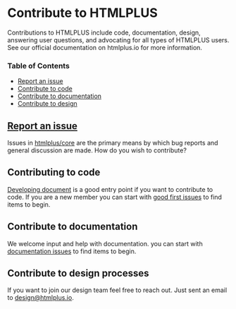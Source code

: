 # Contribute to HTMLPLUS

Contributions to HTMLPLUS include code, documentation, design, answering user questions, and advocating for all types of HTMLPLUS users. See our official documentation on htmlplus.io for more information.

### Table of Contents
  - [Report an issue](#report-an-issue)
  - [Contribute to code](#contribute-to-code)
  - [Contribute to documentation](#contribute-to-documentation)
  - [Contribute to design](#contribute-to-design)

## [Report an issue](./reporting_issues.md)
Issues in [htmlplus/core](https://github.com/htmlplus/core/issues) are the primary means by which bug reports and general discussion are made.
How do you wish to contribute?


## Contributing to code
[Developing document](./developing.md) is a good entry point if you want to contribute to code. If you are a new member you can start with [good first issues](https://github.com/htmlplus/core/labels/good%20first%20issue) to find items to begin.


## Contribute to documentation
We welcome input and help with documentation. you can start with [documentation issues](https://github.com/htmlplus/core/labels/documentation) to find items to begin.

## Contribute to design processes
If you want to join our design team feel free to reach out. Just sent an email to design@htmlplus.io.

